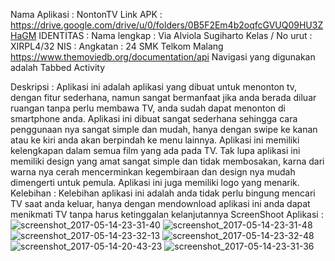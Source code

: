 Nama Aplikasi : NontonTV
Link APK : https://drive.google.com/drive/u/0/folders/0B5F2Em4b2oqfcGVUQ09HU3ZHaGM
IDENTITAS :
Nama lengkap      : Via Alviola Sugiharto
Kelas / No urut   : XIRPL4/32
NIS               : 
Angkatan          : 24
SMK Telkom Malang
https://www.themoviedb.org/documentation/api
Navigasi yang digunakan adalah Tabbed Activity

Deskripsi :
Aplikasi ini adalah aplikasi yang dibuat untuk menonton tv, dengan fitur sederhana, namun sangat bermanfaat jika anda berada diluar ruangan tanpa perlu membawa TV, 
anda sudah dapat menonton di smartphone anda. Aplikasi ini dibuat sangat sederhana sehingga cara penggunaan nya sangat simple dan mudah, 
hanya dengan swipe ke kanan atau ke kiri anda akan berpindah ke menu lainnya. 
Aplikasi ini memiliki kelengkapan dalam semua film yang ada pada TV. Tak lupa aplikasi ini memiliki design yang amat sangat simple dan tidak membosakan, 
karna dari warna nya cerah mencerminkan kegembiraan dan design nya mudah dimengerti untuk pemula. 
Aplikasi ini juga memiliki logo yang menarik.
Kelebihan :
Kelebihan aplikasi ini adalah anda tidak perlu bingung mencari TV saat anda keluar, 
hanya dengan mendownload aplikasi ini anda dapat menikmati TV tanpa harus ketinggalan kelanjutannya
ScreenShoot Aplikasi :
![screenshot_2017-05-14-23-31-40](https://cloud.githubusercontent.com/assets/22119180/26036069/39beb46c-3901-11e7-85c2-3f3c9bcddcab.png)
![screenshot_2017-05-14-23-31-48](https://cloud.githubusercontent.com/assets/22119180/26036071/39c55dbc-3901-11e7-9c75-7d6a36a6be93.png)
![screenshot_2017-05-14-23-32-13](https://cloud.githubusercontent.com/assets/22119180/26036070/39c42f5a-3901-11e7-8684-eb00d4425b8d.png)
![screenshot_2017-05-14-23-32-48](https://cloud.githubusercontent.com/assets/22119180/26036072/39c5c1f8-3901-11e7-830f-397f52c83869.png)
![screenshot_2017-05-14-20-43-23](https://cloud.githubusercontent.com/assets/22119180/26036073/39ca0632-3901-11e7-81fe-3405ca67cbe2.png)
![screenshot_2017-05-14-23-31-36](https://cloud.githubusercontent.com/assets/22119180/26036074/39cad01c-3901-11e7-9777-d5f5076933aa.png)


